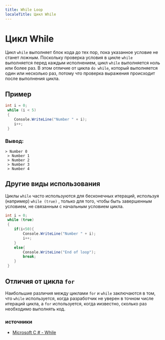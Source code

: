 ```yaml
---
title: While Loop
localeTitle: Цикл While
---
```


# Цикл While

Цикл `while` выполняет блок кода до тех пор, пока указанное условие не станет ложным. Поскольку проверка условия в цикле `while` выполняется перед каждым исполнением, цикл `while` выполняется ноль или более раз. В этом отличие  от цикла `do while`, который выполняется один или несколько раз, потому что проверка выражения происходит после выполнения цикла.

## Пример

```csharp
int i = 0; 
 while (i < 5) 
 { 
    Console.WriteLine("Number " + i); 
    i++; 
 } 
```

### Вывод:
```
> Number 0 
 > Number 1 
 > Number 2 
 > Number 3 
 > Number 4 
```

## Другие виды использования

Циклы `while` часто используются для бесконечных итераций, используя (например) `while (true)` , только для того, чтобы быть завершенным условием, не связанным с начальным условием цикла.

```csharp
int i = 0; 
 while (true) 
 { 
    if(i<50){ 
        Console.WriteLine("Number " + i); 
        i++; 
    } 
    else{ 
        Console.WriteLine("End of loop"); 
        break; 
    } 
 } 
```

## Отличия от цикла `for`

Наибольшие различия между циклами `for` и `while` заключаются в том, что  `while` используется, когда разработчик не уверен в точном числе итераций цикла, а `for` используется, когда иизвестно, сколько раз необходимо выполнять код.

### источники

*   [Microsoft C # - While](https://docs.microsoft.com/en-us/dotnet/csharp/language-reference/keywords/while)
